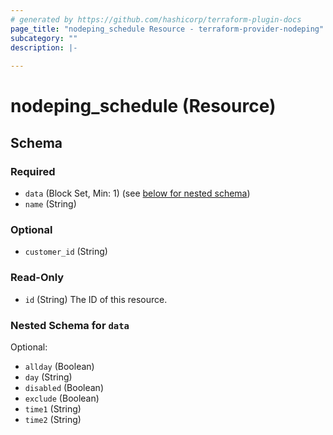 ```yaml
---
# generated by https://github.com/hashicorp/terraform-plugin-docs
page_title: "nodeping_schedule Resource - terraform-provider-nodeping"
subcategory: ""
description: |-
  
---
```


# nodeping_schedule (Resource)





<!-- schema generated by tfplugindocs -->
## Schema

### Required

- `data` (Block Set, Min: 1) (see [below for nested schema](#nestedblock--data))
- `name` (String)

### Optional

- `customer_id` (String)

### Read-Only

- `id` (String) The ID of this resource.

<a id="nestedblock--data"></a>
### Nested Schema for `data`

Optional:

- `allday` (Boolean)
- `day` (String)
- `disabled` (Boolean)
- `exclude` (Boolean)
- `time1` (String)
- `time2` (String)
